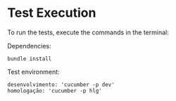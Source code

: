 # Test Execution
To run the tests, execute the commands in the terminal:

Dependencies:
```
bundle install
```
Test environment:
```
desenvolvimento: 'cucumber -p dev'
homologação: 'cucumber -p hlg'
```
